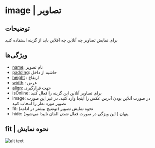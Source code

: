 # image | تصاویر

## توضیحات

برای نمایش تصاویر چه آنلاین چه آفلاین باید از گزینه استفاده کنید

## ویژگی‌ها

- [name](/fa/properties/name.md): نام تصویر
- [padding](/fa/properties/padding.md): حاشیه از داخل
- [height](/fa/properties/height.md) : ارتفاع
- [width](/fa/properties/width.md) : عرض
- [align](/fa/properties/align.md): جهت قرارگیری
- isOnline: برای تصاویر آنلاین این گزینه را فعال کنید
- image: در صورت آنلاین بودن آدرس عکس را اینجا وارد کنید، در غیر این صورت تصویر مورد نظر را انتخاب کنید
- fit: نحوه نمایش تصویر (توضیح بیشتر در ادامه)
- hide: پنهان ( این ویژگی در صورت فعال شدن المان ناپیدا می‌شود)

## fit | نحوه نمایش

![alt text](/doc/assets/images/properties/imagefit.png)